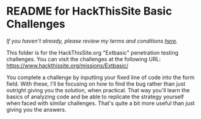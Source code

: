# README for HackThisSite Basic Challenges

<i>If you haven't already, please review my terms and conditions <a href="https://github.com/keewenaw/hackthissite-2019/blob/master/README.md" target="_blank">here</a>.</i>

This folder is for the HackThisSite.org "Extbasic" penetration testing challenges. You can visit the challenges at the following URL: https://www.hackthissite.org/missions/Extbasic/

You complete a challenge by inputting your fixed line of code into the form field. With these, I'll be focusing on how to find the bug rather than just outright giving you the solution, when practical. That way you'll learn the basics of analyzing code and be able to replicate the strategy yourself when faced with similar challenges. That's quite a bit more useful than just giving you the answers.
